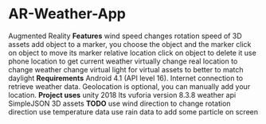 # AR-Weather-App
Augmented Reality
**Features**
wind speed changes rotation speed of 3D assets
add object to a marker, you choose the object and the marker
click on object to move its marker relative location
click on object to delete it
use phone location to get current weather
virtually change real location to change weather
change virtual light for virtual assets to better to match daylight
**Requirements**
Android 4.1 (API level 16).
Internet connection to retrieve weather data.
Geolocation is optional, you can manually add your location.
**Project uses**
unity 2018 lts
vuforia version 8.3.8
weather api
SimpleJSON
3D assets
**TODO**
use wind direction to change rotation direction
use temperature data
use rain data to add some particle on screen
